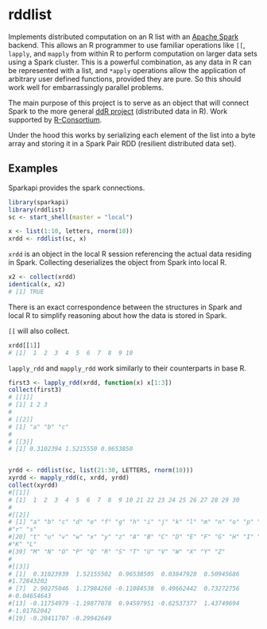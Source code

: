 # rddlist

Implements distributed computation on an R list with an [Apache
Spark](http://spark.apache.org/) backend.  This allows an R programmer to
use familiar operations like `[[`, `lapply`, and `mapply` from within R to
perform computation on larger data sets using a Spark cluster. This is a
powerful combination, as any data in R can be represented with a list, and
`*apply` operations allow the application of arbitrary user defined
functions, provided they are pure. So this should work well for
embarrassingly parallel problems.

The main purpose of this project is to serve as an object that will connect
Spark to the more general [ddR project](https://github.com/vertica/ddR)
(distributed data in R).  Work supported by
[R-Consortium](https://www.r-consortium.org/projects).

Under the hood this works by serializing each element of the list into a
byte array and storing it in a Spark Pair RDD (resilient distributed data
set).

## Examples

Sparkapi provides the spark connections.

```R
library(sparkapi)
library(rddlist)
sc <- start_shell(master = "local")

x <- list(1:10, letters, rnorm(10))
xrdd <- rddlist(sc, x)
```

`xrdd` is an object in the local R session referencing the actual data
residing in Spark. 
Collecting deserializes the object from Spark into local R.

```R
x2 <- collect(xrdd)
identical(x, x2)
# [1] TRUE
```

There is an exact correspondence between the structures
in Spark and local R to simplify reasoning about how the data is stored in
Spark.

`[[` will also collect.

```R
xrdd[[1]]
# [1]  1  2  3  4  5  6  7  8  9 10
```

`lapply_rdd` and `mapply_rdd` work similarly to their counterparts in base R.

```R
first3 <- lapply_rdd(xrdd, function(x) x[1:3])
collect(first3)
# [[1]]
# [1] 1 2 3
# 
# [[2]]
# [1] "a" "b" "c"
# 
# [[3]]
# [1] 0.3102394 1.5215550 0.9653850


yrdd <- rddlist(sc, list(21:30, LETTERS, rnorm(10)))
xyrdd <- mapply_rdd(c, xrdd, yrdd)
collect(xyrdd)
#[[1]]
# [1]  1  2  3  4  5  6  7  8  9 10 21 22 23 24 25 26 27 28 29 30
#
#[[2]]
# [1] "a" "b" "c" "d" "e" "f" "g" "h" "i" "j" "k" "l" "m" "n" "o" "p" "q"
#"r" "s"
#[20] "t" "u" "v" "w" "x" "y" "z" "A" "B" "C" "D" "E" "F" "G" "H" "I" "J"
#"K" "L"
#[39] "M" "N" "O" "P" "Q" "R" "S" "T" "U" "V" "W" "X" "Y" "Z"
#
#[[3]]
# [1]  0.31023939  1.52155502  0.96538505  0.03847928  0.50945686
#1.72843202
# [7]  2.90275046  1.17984260 -0.11084538  0.49662442  0.73272756
#-0.04654643
#[13] -0.11754979 -1.19877078  0.94597951 -0.62537377  1.43749694
#-1.01762042
#[19] -0.20411707 -0.29942649
```
